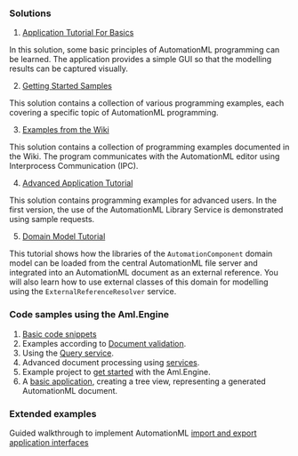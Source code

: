 ### Solutions

1. [Application Tutorial For Basics](ApplicationTutorialForBasics)

In this solution, some basic principles of AutomationML programming can be learned. The application provides a simple GUI so that the modelling results can be captured visually.

2. [Getting Started Samples](GettingStartedSamples)

This solution contains a collection of various programming examples, each covering a specific topic of AutomationML programming. 

3. [Examples from the Wiki](WikiSnippets)

This solution contains a collection of programming examples documented in the Wiki. The program communicates with the AutomationML editor using Interprocess Communication (IPC). 

4. [Advanced Application Tutorial](AdvancedApplicationTutorial)

This solution contains programming examples for advanced users. In the first version, the use of the AutomationML Library Service is demonstrated using sample requests.

5. [Domain Model Tutorial](DomainModelTutorial)

This tutorial shows how the libraries of the `AutomationComponent` domain model can be loaded from the central AutomationML file server and integrated into an AutomationML document as an external reference. You will also learn how to use external classes of this domain for modelling using the `ExternalReferenceResolver` service.

### Code samples using the Aml.Engine

1. [Basic code snippets](basic.md) 
2. Examples according to [Document validation](validation.md).
3. Using the [Query service](queries.md).
4. Advanced document processing using [services](service.md).
5. Example project to [get started](GettingStartedSamples) with the Aml.Engine.
6. A [basic application](ApplicationTutorialForBasics), creating a tree view, representing a generated AutomationML document.

### Extended examples

Guided walkthrough to implement AutomationML [import and export application interfaces](https://github.com/AutomationML/AMLImportExport)



